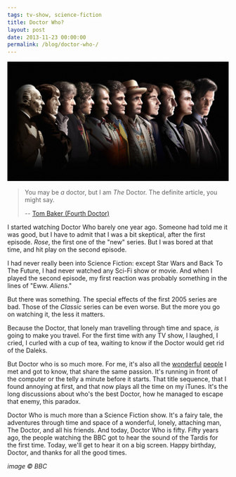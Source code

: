 ```yaml
---
tags: tv-show, science-fiction
title: Doctor Who?
layout: post
date: 2013-11-23 00:00:00
permalink: /blog/doctor-who-/
---
```


![Doctor Who.jpg](/static/media/2013/11/img-1385152538885-raw.jpg)

> You may be _a_ doctor, but I am _The_ Doctor. The definite article, you might say.
>
> -- [Tom Baker (Fourth Doctor)](http://www.youtube.com/watch?v=K3CWXqUqPFA)

I started watching Doctor Who barely one year ago. Someone had told me it was good, but I have to admit that I was a bit skeptical, after the first episode. _Rose_, the first one of the "new" series.  But I was bored at that time, and hit play on the second episode.

<!--more-->

I had never really been into Science Fiction: except Star Wars and Back To The Future, I had never watched any Sci-Fi show or movie. And when I played the second episode, my first reaction was probably something in the lines of "Eww. _Aliens_."

But there was something. The special effects of the first 2005 series are bad. Those of the _Classic_ series can be even worse. But the more you go on watching it, the less it matters.

Because the Doctor, that lonely man travelling through time and space, _is_ going to make you travel. For the first time with any TV show, I laughed, I cried, I curled with a cup of tea, waiting to know if the Doctor would get rid of the Daleks.

But Doctor who is so much more. For me, it's also all the [wonderful][1] [people][2] I met and got to know, that share the same passion. It's running in front of the computer or the telly a minute before it starts. That title sequence, that I found annoying at first, and that now plays all the time on my iTunes. It's the long discussions about who's the best Doctor, how he managed to escape that enemy, this paradox.

Doctor Who is much more than a Science Fiction show. It's a fairy tale, the adventures through time and space of a wonderful, lonely, attaching man, The Doctor, and all his friends. And today, Doctor Who is fifty. Fifty years ago, the people watching the BBC got to hear the sound of the Tardis for the first time. Today, we'll get to hear it on a big screen. Happy birthday, Doctor, and thanks for all the good times.

_image © BBC_

[1]: http://tardib.fr
[2]: http://www.gallifrance.net